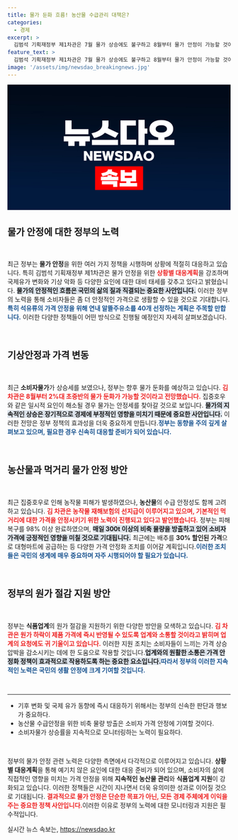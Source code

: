 ```yaml
---
title: 물가 둔화 흐름! 농산물 수급관리 대책은?
categories:
  - 경제
excerpt: >
  김범석 기획재정부 제1차관은 7월 물가 상승에도 불구하고 8월부터 물가 안정이 가능할 것이라며, 국제유가와 기상이변에 대한 긴장감을 유지하겠다고 강조했다. 석유 가격 안정과 농산물 수급 관리 방안을 소개하며 정부의 노력들을 알렸다.
feature_text: >
  김범석 기획재정부 제1차관은 7월 물가 상승에도 불구하고 8월부터 물가 안정이 가능할 것이라며, 국제유가와 기상이변에 대한 긴장감을 유지하겠다고 강조했다. 석유 가격 안정과 농산물 수급 관리 방안을 소개하며 정부의 노력들을 알렸다.
image: '/assets/img/newsdao_breakingnews.jpg'
---
```


<p><img src="/assets/img/newsdao_breakingnews.jpg" alt="bookingtag 속보" /></p>

<h2 data-ke-size="size26">물가 안정에 대한 정부의 노력</h2>

<p data-ke-size="size16">&nbsp;</p>

<p data-ke-size="size16">최근 정부는 <b>물가 안정</b>을 위한 여러 가지 정책을 시행하며 상황에 적절히 대응하고 있습니다. 특히 김범석 기획재정부 제1차관은 물가 안정을 위한 <b><span style="color: #ee2323;">상황별 대응계획</span></b>을 강조하며 국제유가 변화와 기상 악화 등 다양한 요인에 대한 대비 태세를 갖추고 있다고 밝혔습니다. <b><span style="background-color: #21538527;">물가의 안정적인 흐름은 국민의 삶의 질과 직결되는 중요한 사안입니다.</span></b> 이러한 정부의 노력을 통해 소비자들은 좀 더 안정적인 가격으로 생활할 수 있을 것으로 기대합니다.<b><span style="color: #1a5490;">특히 석유류의 가격 안정을 위해 연내 알뜰주유소를 40개 선정하는 계획은 주목할 만합니다.</span></b> 이러한 다양한 정책들이 어떤 방식으로 진행될 예정인지 자세히 살펴보겠습니다.</p>

<p data-ke-size="size16">&nbsp;</p>

<h2 data-ke-size="size26">기상안정과 가격 변동</h2>

<p data-ke-size="size16">&nbsp;</p>

<p data-ke-size="size16">최근 <b>소비자물가</b>가 상승세를 보였으나, 정부는 향후 물가 둔화를 예상하고 있습니다. <b><span style="color: #ee2323;">김 차관은 8월부터 2%대 초중반의 물가 둔화가 가능할 것이라고 전망했습니다.</span></b> 집중호우와 같은 일시적 요인이 해소될 경우 물가는 안정세를 찾아갈 것으로 보입니다. <b><span style="background-color: #21538527;">물가의 지속적인 상승은 장기적으로 경제에 부정적인 영향을 미치기 때문에 중요한 사안입니다.</span></b> 이러한 전망은 정부 정책의 효과성을 더욱 중요하게 만듭니다.<b><span style="color: #1a5490;">정부는 동향을 주의 깊게 살펴보고 있으며, 필요한 경우 신속히 대응할 준비가 되어 있습니다.</span></b></p>

<p data-ke-size="size16">&nbsp;</p>

<h2 data-ke-size="size26">농산물과 먹거리 물가 안정 방안</h2>

<p data-ke-size="size16">&nbsp;</p>

<p data-ke-size="size16">최근 집중호우로 인해 농작물 피해가 발생하였으나, <b>농산물</b>의 수급 안정성도 함께 고려하고 있습니다. <b><span style="color: #ee2323;">김 차관은 농작물 재해보험의 선지급이 이루어지고 있으며, 기본적인 먹거리에 대한 가격을 안정시키기 위한 노력이 진행되고 있다고 발언했습니다.</span></b> 정부는 피해 복구를 98% 이상 완료하였으며, <b><span style="background-color: #21538527;">매일 300t 이상의 비축 물량을 방출하고 있어 소비자 가격에 긍정적인 영향을 미칠 것으로 기대됩니다.</span></b> 최근에는 배추를 <b>30% 할인된 가격</b>으로 대형마트에 공급하는 등 다양한 가격 안정화 조치를 이어갈 계획입니다.<b><span style="color: #1a5490;">이러한 조치들은 국민의 생계에 매우 중요하며 자주 시행되어야 할 필요가 있습니다.</span></b></p>

<p data-ke-size="size16">&nbsp;</p>

<h2 data-ke-size="size26">정부의 원가 절감 지원 방안</h2>

<p data-ke-size="size16">&nbsp;</p>

<p data-ke-size="size16">정부는 <b>식품업계</b>의 원가 절감을 지원하기 위한 다양한 방안을 모색하고 있습니다. <b><span style="color: #ee2323;">김 차관은 원가 하락이 제품 가격에 즉시 반영될 수 있도록 업계와 소통할 것이라고 밝히며 업계의 요청에도 귀 기울이고 있습니다.</span></b> 이러한 지원 조치는 소비자들이 느끼는 가격 상승 압박을 감소시키는 데에 한 도움으로 작용할 것입니다.<b><span style="background-color: #21538527;">업계와의 원활한 소통은 가격 안정화 정책이 효과적으로 작용하도록 하는 중요한 요소입니다.</span></b><b><span style="color: #1a5490;">따라서 정부의 이러한 지속적인 노력은 국민의 생활 안정에 크게 기여할 것입니다.</span></b></p>

<p data-ke-size="size16">&nbsp;</p>

<hr/>

<ul>
  <li>기후 변화 및 국제 유가 동향에 즉시 대응하기 위해서는 정부의 신속한 판단과 행보가 중요하다.</li>
  <li>농산물 수급안정을 위한 비축 물량 방출은 소비자 가격 안정에 기여할 것이다.</li>
  <li>소비자물가 상승률을 지속적으로 모니터링하는 노력이 필요하다.</li>
</ul>

<p data-ke-size="size16">&nbsp;</p>

<p data-ke-size="size16">정부의 물가 안정 관련 노력은 다양한 측면에서 다각적으로 이루어지고 있습니다. <b>상황별 대응계획</b>을 통해 예기치 않은 요인에 대한 대응 준비가 되어 있으며, 소비자의 삶에 직접적인 영향을 미치는 가격 안정을 위해 <b>지속적인 농산물 관리</b>와 <b>식품업계 지원</b>이 강화되고 있습니다. 이러한 정책들은 시간이 지나면서 더욱 유의미한 성과로 이어질 것으로 기대됩니다. <b><span style="color: #ee2323;">결과적으로 물가 안정은 단순한 목표가 아닌, 모든 경제 주체에게 이익을 주는 중요한 정책 사안입니다.</span></b>이러한 이유로 정부의 노력에 대한 모니터링과 지원은 필수적입니다.</p>
실시간 뉴스 속보는, <a href="https://newsdao.kr" rel="dofollow">https://newsdao.kr</a>


